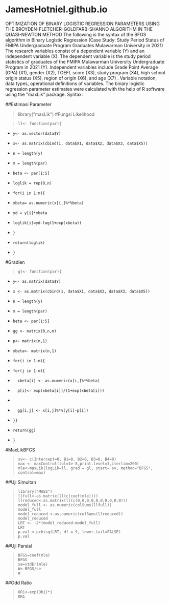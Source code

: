# JamesHotniel.github.io
OPTIMIZATION OF BINARY LOGISTIC REGRESSION PARAMETERS USING THE BROYDEN-FLETCHER-GOLDFARB-SHANNO ALGORITHM IN THE QUASI-NEWTON METHOD
The following is the syntax of the BFGS algorithm in Binary Logistic Regression
(Case Study: Study Period Status of FMIPA Undergraduate Program Graduates Mulawarman University in 2021)
The research variables consist of a dependent variable (Y) and an independent variable (X). The dependent variable is the study period statistics of graduates of the FMIPA Mulawarman University Undergraduate Program in 2021 (Y). Independent variables include Grade Point Average (GPA) (X1), gender (X2), TOEFL score (X3), study program (X4), high school origin status (X5), region of origin (X6), and age (X7) . Variable notation, data types, operational definitions of variables.
The binary logistic regression parameter estimates were calculated with the help of R software using the "maxLik" package.
Syntax:

##Estimasi Parameter
> library("maxLik")
#Fungsi Likelihood

>     ll<- function(par){
+     y<- as.vector(data$Y)
+     x<- as.matrix(cbind(1, data$X1, data$X2, data$X3, data$X5))
+     n = length(y)
+     m = length(par)
+     beta <- par[1:5]   
+     loglik = rep(0,n)
+     for(i in 1:n){
+     xbeta= as.numeric(x[i,]%*%beta)
+     yd = y[i]*xbeta
+     loglik[i]=yd-log(1+exp(xbeta))
+     }
+     return(loglik)
+     }
#Gradien
>     gl<- function(par){
+     y<- as.matrix(data$Y)
+     x <- as.matrix(cbind(1, data$X1, data$X2, data$X3, data$X5))
+     n = length(y)
+     m = length(par)
+     beta <- par[1:5]
+     gg <- matrix(0,n,m)
+     p<- matrix(n,1)
+     xbeta<- matrix(n,1)
+     for(i in 1:n){
+     for(j in 1:m){
+       xbeta[i] <- as.numeric(x[i,]%*%beta)
+       p[i]<- exp(xbeta[i])/(1+exp(xbeta[i]))
+     
+       gg[i,j] <- x[i,j]%*%(y[i]-p[i])
+     }}
+     return(gg)
+     }

#MaxLikBFGS
>     sv<- c(Intercept=0, B1=0, B2=0, B3=0, B4=0)
>     max <- maxControl(tol=1e-8,print.level=3,iterlim=200)
>     mle<-maxLik(logLik=ll, grad = gl, start= sv, method="BFGS", control=max)

##Uji Simultan
>     library("MASS")
>     llfull<-as.matrix(ll(c(coef(mle))))
>     llreduced<-as.matrix(ll(c(0,0,0,0,0,0,0,0,0,0)))
>     model_full <- as.numeric(colSums(llfull))
>     model_full
>     model_reduced <-as.numeric(colSums(llreduced))
>     model_reduced
>     LRT <- -2*(model_reduced-model_full)
>     LRT
>     p.val <-pchisq(LRT, df = 9, lower.tail=FALSE)
>     p.val

##Uji Parsial
>     BFGS=coef(mle)
>     BFGS
>     se=stdEr(mle)
>     W<-BFGS/se
>     W

##Odd Ratio
>     OR1<-exp(Ob1)*1
>     OR1

